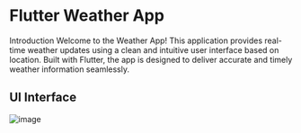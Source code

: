 # Flutter Weather App

Introduction
Welcome to the Weather App! This application provides real-time weather updates using a clean and intuitive user interface based on location. Built with Flutter, the app is designed to deliver accurate and timely weather information seamlessly.


## UI Interface 

![image](https://github.com/KaiJing1998/WeatherApps/tree/main/assets/interface.png)


